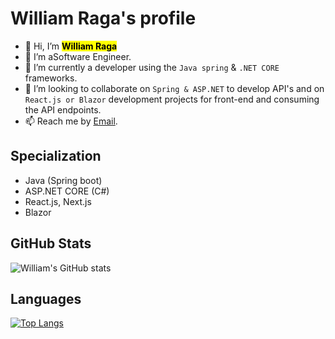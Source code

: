 #  **William Raga's profile**

- 👋 Hi, I’m <mark>**William Raga**</mark>
- 👀 I’m aSoftware Engineer.
- 🌱 I’m currently a developer using the `Java spring` & `.NET CORE` frameworks.
- 💞️ I’m looking to collaborate on `Spring & ASP.NET` to develop API's and on `React.js or Blazor` development projects for front-end and consuming the API endpoints.
- 📫 Reach me by <!--[Mobile No](0795 600499) or text via--> [Email](ragawilliam570@gmail.com).

## Specialization

- Java (Spring boot)
- ASP.NET CORE (C#)
- React.js, Next.js
- Blazor

<!---
itsmraga-hub/itsmraga-hub is a ✨ special ✨ repository because its `README.md` (this file) appears on your GitHub profile.
You can click the Preview link to take a look at your changes.
--->

## GitHub Stats

![William's GitHub stats](https://github-readme-stats.vercel.app/api?username=itsmraga-hub&show_icons=true&theme=radical)

## Languages

[![Top Langs](https://github-readme-stats.vercel.app/api/top-langs/?username=itsmraga-hub&layout=compact)](https://github.com/itsmraga-hub/github-readme-stats)
